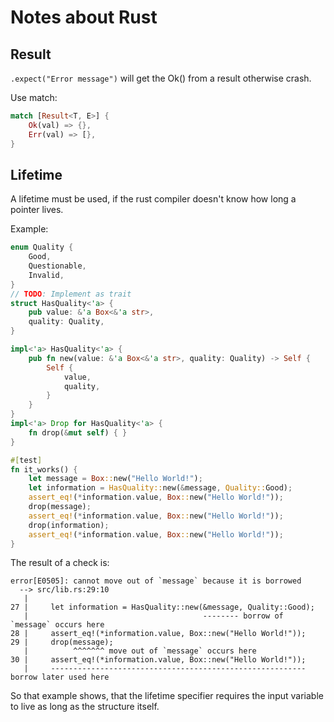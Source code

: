 # Notes about Rust


## Result

`.expect("Error message")` will get the Ok() from a result otherwise crash.

Use match:

```rust
match [Result<T, E>] {
    Ok(val) => {},
    Err(val) => [},
}
```
## Lifetime

A lifetime must be used, if the rust compiler doesn't know how long a pointer lives. 

Example:

```rust
enum Quality {
    Good,
    Questionable,
    Invalid,
}
// TODO: Implement as trait
struct HasQuality<'a> {
    pub value: &'a Box<&'a str>,
    quality: Quality,
}

impl<'a> HasQuality<'a> {
    pub fn new(value: &'a Box<&'a str>, quality: Quality) -> Self {
        Self {
            value,
            quality,
        }
    }
}
impl<'a> Drop for HasQuality<'a> {
    fn drop(&mut self) { }
}

#[test]
fn it_works() {
    let message = Box::new("Hello World!");
    let information = HasQuality::new(&message, Quality::Good);
    assert_eq!(*information.value, Box::new("Hello World!"));
    drop(message);
    assert_eq!(*information.value, Box::new("Hello World!"));
    drop(information);
    assert_eq!(*information.value, Box::new("Hello World!"));
}
```

The result of a check is:

```
error[E0505]: cannot move out of `message` because it is borrowed
  --> src/lib.rs:29:10
   |
27 |     let information = HasQuality::new(&message, Quality::Good);
   |                                       -------- borrow of `message` occurs here
28 |     assert_eq!(*information.value, Box::new("Hello World!"));
29 |     drop(message);
   |          ^^^^^^^ move out of `message` occurs here
30 |     assert_eq!(*information.value, Box::new("Hello World!"));
   |     --------------------------------------------------------- borrow later used here

```

So that example shows, that the lifetime specifier requires the input variable to live as long as the structure itself.
